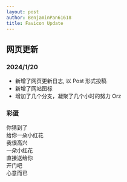 ```yaml
---
layout: post
author: BenjaminPan61618
title: Favicon Update
--- 
```


## 网页更新
### 2024/1/20
+ 新增了网页更新日志, 以 Post 形式投稿
+ 新增了网站图标
+ 增加了几个分支，凝聚了几个小时的努力 Orz

### 彩蛋
你猜到了 \
给你一朵小红花 \
我很高兴 \
一朵小红花 \
直接送给你 \
开门吧 \
心意而已
